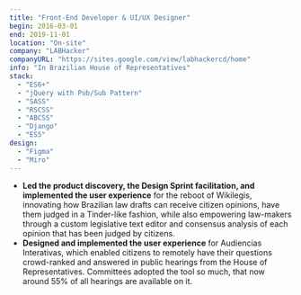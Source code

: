```yaml
---
title: "Front-End Developer & UI/UX Designer"
begin: 2016-03-01
end: 2019-11-01
location: "On-site"
company: "LABHacker"
companyURL: "https://sites.google.com/view/labhackercd/home"
info: "In Brazilian House of Representatives"
stack:
  - "ES6+"
  - "jQuery with Pub/Sub Pattern"
  - "SASS"
  - "RSCSS"
  - "ABCSS"
  - "Django"
  - "ES5"
design:
  - "Figma"
  - "Miro"
---
```


- **Led the product discovery, the Design Sprint facilitation, and implemented the user experience** for the reboot of Wikilegis, innovating how Brazilian law drafts can receive citizen opinions, have them judged in a Tinder-like fashion, while also empowering law-makers through a custom legislative text editor and consensus analysis of each opinion that has been judged by citizens.
- **Designed and implemented the user experience** for Audiencias Interativas, which enabled citizens to remotely have their questions crowd-ranked and answered in public hearings from the House of Representatives. Committees adopted the tool so much, that now around 55% of all hearings are available on it.